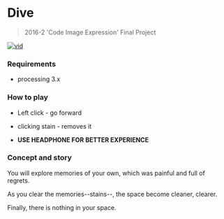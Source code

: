 # Dive

> 2016-2 'Code Image Expression' Final Project

[![vid](http://img.youtube.com/vi/JxFVIMvNLRM/0.jpg)](https://youtu.be/JxFVIMvNLRM)
### Requirements

* processing 3.x

### How to play

* Left click - go forward

* clicking stain - removes it

* <strong> USE HEADPHONE FOR BETTER EXPERIENCE </strong>

### Concept and story

You will explore memories of your own, which was painful and full of regrets.

As you clear the memories--stains--, the space become cleaner, clearer.

Finally, there is nothing in your space.

